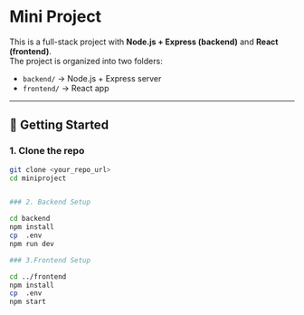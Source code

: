 # Mini Project

This is a full-stack project with **Node.js + Express (backend)** and **React (frontend)**.  
The project is organized into two folders:

- `backend/` → Node.js + Express server
- `frontend/` → React app

---

## 🚀 Getting Started

### 1. Clone the repo
```bash
git clone <your_repo_url>
cd miniproject


### 2. Backend Setup

cd backend
npm install
cp  .env  
npm run dev

### 3.Frontend Setup

cd ../frontend
npm install
cp  .env   
npm start



